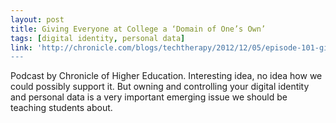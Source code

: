 ```yaml
---
layout: post
title: Giving Everyone at College a ‘Domain of One’s Own’
tags: [digital identity, personal data]
link: 'http://chronicle.com/blogs/techtherapy/2012/12/05/episode-101-giving-everyone-at-college-a-domain-of-ones-own/?cid=wc&utm_sourc
---
```


Podcast by Chronicle of Higher Education. Interesting idea, no idea how we could possibly support it. But owning and controlling your digital identity and personal data is a very important emerging issue we should be teaching students about.